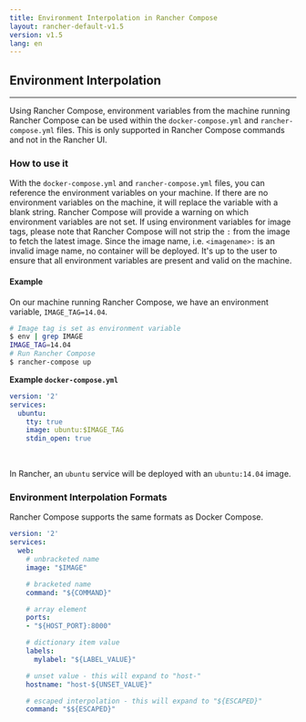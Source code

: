 ```yaml
---
title: Environment Interpolation in Rancher Compose
layout: rancher-default-v1.5
version: v1.5
lang: en
---
```


## Environment Interpolation
---

Using Rancher Compose, environment variables from the machine running Rancher Compose can be used within the `docker-compose.yml` and `rancher-compose.yml` files. This is only supported in Rancher Compose commands and not in the Rancher UI.  

### How to use it

With the `docker-compose.yml` and `rancher-compose.yml` files, you can reference the environment variables on your machine. If there are no environment variables on the machine, it will replace the variable with a blank string. Rancher Compose will provide a warning on which environment variables are not set.  If using environment variables for image tags, please note that Rancher Compose will not strip the `:` from the image to fetch the latest image. Since the image name, i.e. `<imagename>:` is an invalid image name, no container will be deployed. It's up to the user to ensure that all environment variables are present and valid on the machine.

#### Example

On our machine running Rancher Compose, we have an environment variable, `IMAGE_TAG=14.04`.

```bash
# Image tag is set as environment variable
$ env | grep IMAGE
IMAGE_TAG=14.04
# Run Rancher Compose
$ rancher-compose up
```

**Example `docker-compose.yml`**

```yaml
version: '2'
services:
  ubuntu:
    tty: true
    image: ubuntu:$IMAGE_TAG
    stdin_open: true
```

<br>

In Rancher, an `ubuntu` service will be deployed with an `ubuntu:14.04` image.

### Environment Interpolation Formats

Rancher Compose supports the same formats as Docker Compose.

```yaml
version: '2'
services:
  web:
    # unbracketed name
    image: "$IMAGE"

    # bracketed name
    command: "${COMMAND}"

    # array element
    ports:
    - "${HOST_PORT}:8000"

    # dictionary item value
    labels:
      mylabel: "${LABEL_VALUE}"

    # unset value - this will expand to "host-"
    hostname: "host-${UNSET_VALUE}"

    # escaped interpolation - this will expand to "${ESCAPED}"
    command: "$${ESCAPED}"
```
